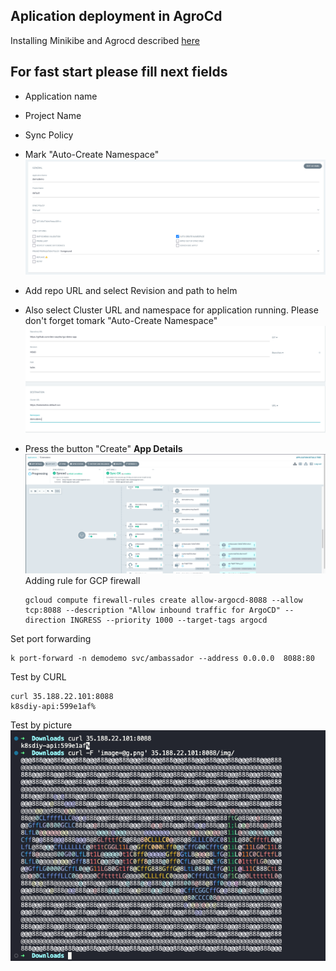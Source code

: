 ## Aplication deployment in AgroCd
Installing Minikibe and Agrocd described [here](./POC.md)

## For fast start please fill next fields

 - Application name
 - Project Name
 - Sync Policy
 - Mark "Auto-Create Namespace"
 ![1](./files/1-min.png)
 - Add repo URL and select Revision and path to helm
 -  Also select Cluster URL and namespace for application running. Please don't forget tomark "Auto-Create Namespace"
 ![2](./files/2-min.png)
 - Press the button "Create"
**App Details**
 ![3](./files/3-min.png)
Adding rule for GCP firewall

       gcloud compute firewall-rules create allow-argocd-8088 --allow tcp:8088 --description "Allow inbound traffic for ArgoCD" --direction INGRESS --priority 1000 --target-tags argocd

Set port forwarding

    k port-forward -n demodemo svc/ambassador --address 0.0.0.0  8088:80

Test by CURL

    curl 35.188.22.101:8088                       
    k8sdiy-api:599e1af%      

Test by picture 
![4](./files/4.png)


